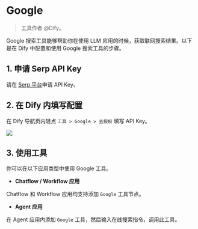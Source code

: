 # Google

> 工具作者 @Dify。

Google 搜索工具能够帮助你在使用 LLM 应用的时候，获取联网搜索结果。以下是在 Dify 中配置和使用 Google 搜索工具的步骤。

## 1. 申请 Serp API Key

请在 [Serp 平台](https://serpapi.com/dashboard)申请 API Key。

## 2. 在 Dify 内填写配置

在 Dify 导航页内轻点 `工具 > Google > 去授权` 填写 API Key。

![](https://assets-docs.dify.ai/img/zh_CN/tool-configuration/11576499783c4881c1fcfa6210374c61.webp)

## 3. 使用工具

你可以在以下应用类型中使用 Google 工具。

* **Chatflow / Workflow 应用**

Chatflow 和 Workflow 应用均支持添加 `Google` 工具节点。

* **Agent 应用**

在 Agent 应用内添加 `Google` 工具，然后输入在线搜索指令，调用此工具。
